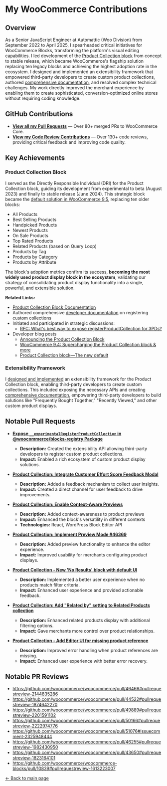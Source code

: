 # My WooCommerce Contributions

## Overview

As a Senior JavaScript Engineer at Automattic (Woo Division) from September 2022 to April 2025, I spearheaded critical initiatives for WooCommerce Blocks, transforming the platform's visual editing capabilities. I led development of the [Product Collection block](https://woocommerce.com/document/woocommerce-store-editing/customizing-shop-page-catalog/product-collection-block/) from concept to stable release, which became WooCommerce's flagship solution replacing ten legacy blocks and achieving the highest adoption rate in the ecosystem. I designed and implemented an extensibility framework that empowered third-party developers to create custom product collections, authored [comprehensive documentation](https://developer.woocommerce.com/docs/block-development/product-collection-block/register-product-collection), and resolved complex technical challenges. My work directly improved the merchant experience by enabling them to create sophisticated, conversion-optimized online stores without requiring coding knowledge.

## GitHub Contributions

- **[View all my Pull Requests](https://github.com/woocommerce/woocommerce/pulls?q=is:pr+author:imanish003+is:closed)** — Over 80+ merged PRs to WooCommerce Core.
- **[View my Code Review Contributions](https://github.com/woocommerce/woocommerce/pulls?q=is:pr+reviewed-by:imanish003+is:closed+)** — Over 130+ code reviews, providing critical feedback and improving code quality.

## Key Achievements

### Product Collection Block

I served as the Directly Responsible Individual (DRI) for the Product Collection block, guiding its development from experimental to beta (August 2023) and finally to stable release (June 2024). This strategic block became the [default solution in WooCommerce 9.5](https://developer.woocommerce.com/2024/11/19/product-collection-block-the-new-default/), replacing ten older blocks:

- All Products
- Best Selling Products
- Handpicked Products
- Newest Products
- On Sale Products
- Top Rated Products
- Related Products (based on Query Loop)
- Products by Tag
- Products by Category
- Products by Attribute

The block's adoption metrics confirm its success, **becoming the most widely used product display block in the ecosystem**, validating our strategy of consolidating product display functionality into a single, powerful, and extensible solution.

**Related Links:**

- [Product Collection Block Documentation](https://woocommerce.com/document/woocommerce-store-editing/customizing-shop-page-catalog/product-collection-block/)
- Authored comprehensive [developer documentation](https://developer.woocommerce.com/docs/block-development/product-collection-block/register-product-collection) on registering custom collections
- Initiated and participated in strategic discussions:
  - [RFC: What's best way to expose registerProductCollection for 3PDs?](https://github.com/woocommerce/woocommerce/discussions/47345)
- Developer blog posts
  - [Announcing the Product Collection Block](https://developer.woocommerce.com/2024/02/22/announcing-the-product-collection-block/)
  - [WooCommerce 9.4: Supercharging the Product Collection block & more](https://developer.woocommerce.com/2024/11/11/woocommerce-9-4-supercharging-the-product-collection-block-more/)
  - [Product Collection block—The new default](https://developer.woocommerce.com/2024/11/19/product-collection-block-the-new-default/)

### Extensibility Framework

I [designed and implemented](https://github.com/woocommerce/woocommerce/pull/48141) an extensibility framework for the Product Collection block, enabling third-party developers to create custom collections. This included exposing the necessary APIs and creating [comprehensive documentation](https://developer.woocommerce.com/docs/block-development/product-collection-block/register-product-collection), empowering third-party developers to build solutions like "Frequently Bought Together," "Recently Viewed," and other custom product displays.

## Notable Pull Requests

- **[Expose `__experimentalRegisterProductCollection` in @woocommerce/blocks-registry Package](https://github.com/woocommerce/woocommerce/pull/48141)**

  - **Description:** Created the extensibility API allowing third-party developers to register custom product collections.
  - **Impact:** Enabled a rich ecosystem of custom product display solutions.

- **[Product Collection: Integrate Customer Effort Score Feedback Modal](https://github.com/woocommerce/woocommerce/pull/52874)**

  - **Description:** Added a feedback mechanism to collect user insights.
  - **Impact:** Created a direct channel for user feedback to drive improvements.

- **[Product Collection: Enable Context-Aware Previews](https://github.com/woocommerce/woocommerce/pull/49796)**

  - **Description:** Added context-awareness to product previews
  - **Impact:** Enhanced the block's versatility in different contexts
  - **Technologies:** React, WordPress Block Editor API

- **[Product Collection: Implement Preview Mode #46369](https://github.com/woocommerce/woocommerce/pull/46369)**

  - **Description:** Added preview functionality to enhance the editor experience.
  - **Impact:** Improved usability for merchants configuring product displays.

- **[Product Collection - New 'No Results' block with default UI](https://github.com/woocommerce/woocommerce-blocks/pull/11783)**

  - **Description:** Implemented a better user experience when no products match filter criteria.
  - **Impact:** Enhanced user experience and provided actionable feedback.

- **[Product Collection: Add "Related by" setting to Related Products collection](https://github.com/woocommerce/woocommerce/pull/52580)**

  - **Description:** Enhanced related products display with additional filtering options.
  - **Impact:** Gave merchants more control over product relationships.

- **[Product Collection - Add Editor UI for missing product reference](https://github.com/woocommerce/woocommerce/pull/51114)**
  - **Description:** Improved error handling when product references are missing.
  - **Impact:** Enhanced user experience with better error recovery.

## Notable PR Reviews

- https://github.com/woocommerce/woocommerce/pull/46466#pullrequestreview-2144835286
- https://github.com/woocommerce/woocommerce/pull/44522#pullrequestreview-1874642270
- https://github.com/woocommerce/woocommerce/pull/49889#pullrequestreview-2201591102
- https://github.com/woocommerce/woocommerce/pull/50166#pullrequestreview-2222974776
- https://github.com/woocommerce/woocommerce/pull/51076#issuecomment-2325948444
- https://github.com/woocommerce/woocommerce/pull/46255#pullrequestreview-1982430950
- https://github.com/woocommerce/woocommerce/pull/43650#pullrequestreview-1823164101
- https://github.com/woocommerce/woocommerce-blocks/pull/10839#pullrequestreview-1613223007

[← Back to main page](./README.md)
